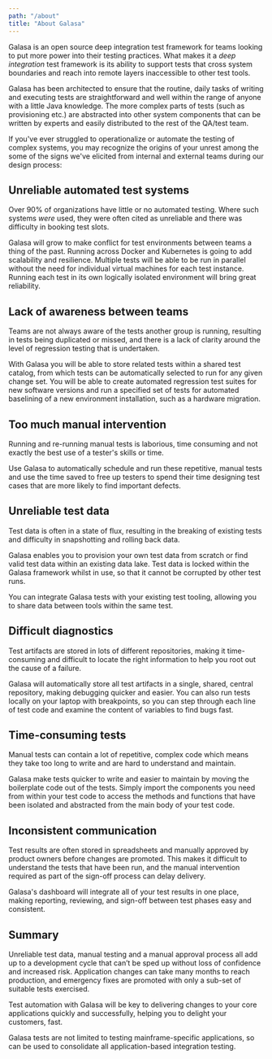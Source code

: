 ```yaml
---
path: "/about"
title: "About Galasa"
---
```


Galasa is an open source deep integration test framework for teams looking to put more power into their testing practices. What makes it a *deep integration* test framework is its ability to support tests that cross system boundaries and reach into remote layers inaccessible to other test tools. 

Galasa has been architected to ensure that the routine, daily tasks of writing and executing tests are straightforward and well within the range of anyone with a little Java knowledge. The more complex parts of tests (such as provisioning etc.) are abstracted into other system components that can be written by experts and easily distributed to the rest of the QA/test team.

If you've ever struggled to operationalize or automate the testing of complex systems, you may recognize the origins of your unrest among the some of the signs we've elicited from internal and external teams during our design process:

## Unreliable automated test systems 
Over 90% of organizations have little or no automated testing. Where such systems *were* used, they were often cited as unreliable and there was difficulty in booking test slots.

Galasa will grow to make conflict for test environments between teams a thing of the past. Running across Docker and Kubernetes is going to add scalability and resilience. Multiple tests will be able to be run in parallel without the need for individual virtual machines for each test instance. Running each test in its own logically isolated environment will bring great reliability. 

## Lack of awareness between teams
Teams are not always aware of the tests another group is running, resulting in tests being duplicated or missed, and there is a lack of clarity around the level of regression testing that is undertaken.

With Galasa you will be able to store related tests within a shared test catalog, from which tests can be automatically selected to run for any given change set. You will be able to create automated regression test suites for new software versions and run a specified set of tests for automated baselining of a new environment installation, such as a hardware migration. 

## Too much manual intervention 
Running and re-running manual tests is laborious, time consuming and not exactly the best use of a tester's skills or time. 

Use Galasa to automatically schedule and run these repetitive, manual tests and use the time saved to free up testers to spend their time designing test cases that are more likely to find important defects.

## Unreliable test data 
Test data is often in a state of flux, resulting in the breaking of existing tests and difficulty in snapshotting and rolling back data.

Galasa enables you to provision your own test data from scratch or find valid test data within an existing data lake. Test data is locked within the Galasa framework whilst in use, so that it cannot be corrupted by other test runs.

You can integrate Galasa tests with your existing test tooling, allowing you to share data between tools within the same test. 

## Difficult diagnostics
Test artifacts are stored in lots of different repositories, making it time-consuming and difficult to locate the right information to help you root out the cause of a failure.

Galasa will automatically store all test artifacts in a single, shared, central repository, making debugging quicker and easier. You can also run tests locally on your laptop with breakpoints, so you can step through each line of test code and examine the content of variables to find bugs fast. 

## Time-consuming tests 
Manual tests can contain a lot of repetitive, complex code which means they take too long to write and are hard to understand and maintain.

Galasa make tests quicker to write and easier to maintain by moving the boilerplate code out of the tests. Simply import the components you need from within your test code to access the methods and functions that have been isolated and abstracted from the main body of your test code.

## Inconsistent communication 
Test results are often stored in spreadsheets and manually approved by product owners before changes are promoted. This makes it difficult to understand the tests that have been run, and the manual intervention required as part of the sign-off process can delay delivery.

Galasa's dashboard will integrate all of your test results in one place, making reporting, reviewing, and sign-off between test phases easy and consistent.

## Summary
Unreliable test data, manual testing and a manual approval process all add up to a development cycle that can’t be sped up without loss of confidence and increased risk. Application changes can take many months to reach production, and emergency fixes are promoted with only a sub-set of suitable tests exercised.

Test automation with Galasa will be key to delivering changes to your core applications quickly and successfully, helping you to delight your customers, fast. 

Galasa tests are not limited to testing mainframe-specific applications, so can be used to consolidate all application-based integration testing.





